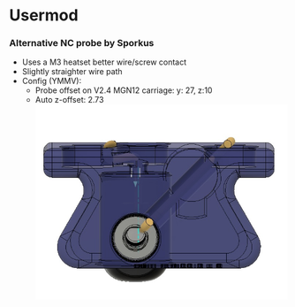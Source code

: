 # Usermod

### Alternative NC probe by Sporkus

* Uses a M3 heatset better wire/screw contact
* Slightly straighter wire path
* Config (YMMV):
    * Probe offset on V2.4 MGN12 carriage: y: 27, z:10
    * Auto z-offset: 2.73  
![](./sporkus/pictures/front-view.jpg)